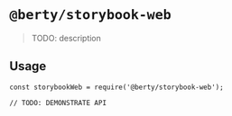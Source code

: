 # `@berty/storybook-web`

> TODO: description

## Usage

```
const storybookWeb = require('@berty/storybook-web');

// TODO: DEMONSTRATE API
```
